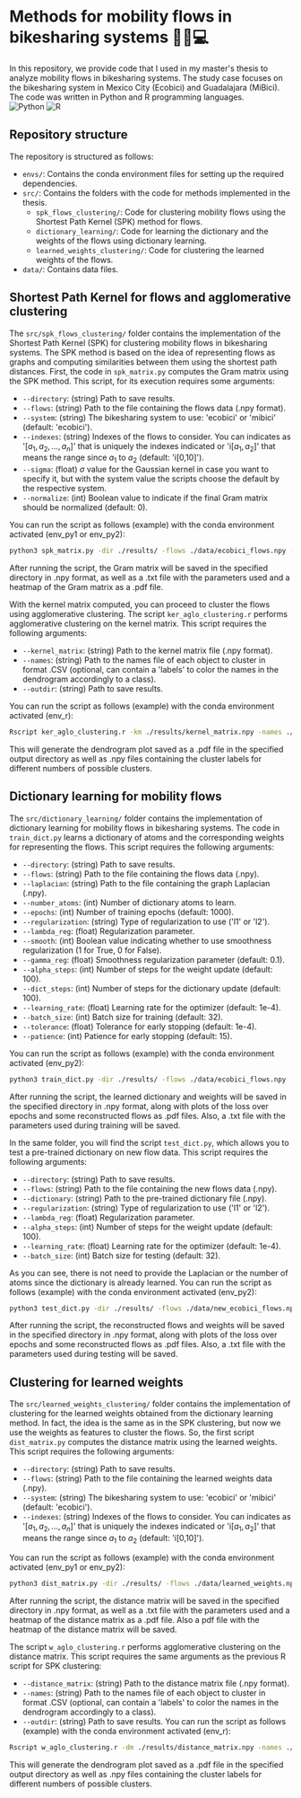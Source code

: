 # Methods for mobility flows in bikesharing systems 🚴‍♂️💻
In this repository, we provide code that I used in my master's thesis to analyze mobility flows in bikesharing systems. The study case focuses on the bikesharing system in Mexico City (Ecobici) and Guadalajara (MiBici).
The code was written in Python and R programming languages. \
![Python](https://img.shields.io/badge/Python-3776AB?style=for-the-badge&logo=python&logoColor=white) ![R](https://img.shields.io/badge/R-276DC3?style=for-the-badge&logo=r&logoColor=white)

## Repository structure
The repository is structured as follows:
- `envs/`: Contains the conda environment files for setting up the required dependencies.
- `src/`: Contains the folders with the code for methods implemented in the thesis.
  - `spk_flows_clustering/`: Code for clustering mobility flows using the Shortest Path Kernel (SPK) method for flows.
  - `dictionary_learning/`: Code for learning the dictionary and the weights of the flows using dictionary learning.
  - `learned_weights_clustering/`: Code for clustering the learned weights of the flows.
- `data/`: Contains data files.

## Shortest Path Kernel for flows and agglomerative clustering
The `src/spk_flows_clustering/` folder contains the implementation of the Shortest Path Kernel (SPK) for clustering mobility flows in bikesharing systems. The SPK method is based on the idea of representing flows as graphs and computing similarities between them using the shortest path distances. First, the code in `spk_matrix.py` computes the Gram matrix using the SPK method. This script, for its execution requires some arguments:
- `--directory`: (string) Path to save results.
- `--flows`: (string) Path to the file containing the flows data (.npy format).
- `--system`: (string) The bikesharing system to use: 'ecobici' or 'mibici' (default: 'ecobici').
- `--indexes`: (string) Indexes of the flows to consider. You can indicates as '[$a_1, a_2, ..., a_n$]' that is uniquely the indexes indicated or 'i[$a_1, a_2$]' that means the range since $a_1$ to $a_2$ (default: 'i[0,10]').
- `--sigma`: (float) $\sigma$ value for the Gaussian kernel in case you want to specify it, but with the system value the scripts choose the default by the respective system.
- `--normalize`: (int) Boolean value to indicate if the final Gram matrix should be normalized (default: 0).

You can run the script as follows (example) with the conda environment activated (env_py1 or env_py2):
```bash
python3 spk_matrix.py -dir ./results/ -flows ./data/ecobici_flows.npy --system ecobici --indexes i[0,100] --sigma 1.0 --normalize 0
```
After running the script, the Gram matrix will be saved in the specified directory in .npy format, as well as a .txt file with the parameters used and a heatmap of the Gram matrix as a .pdf file.

With the kernel matrix computed, you can proceed to cluster the flows using agglomerative clustering. The script `ker_aglo_clustering.r` performs agglomerative clustering on the kernel matrix. This script requires the following arguments:

- `--kernel_matrix`: (string) Path to the kernel matrix file (.npy format).
- `--names`: (string) Path to the names file of each object to cluster in format .CSV (optional, can contain a 'labels' to color the names in the dendrogram accordingly to a class).
- `--outdir`: (string) Path to save results.

You can run the script as follows (example) with the conda environment activated (env_r):
```bash
Rscript ker_aglo_clustering.r -km ./results/kernel_matrix.npy -names ./data/flow_names.csv -odir ./results/
```

This will generate the dendrogram plot saved as a .pdf file in the specified output directory as well as .npy files containing the cluster labels for different numbers of possible clusters.

## Dictionary learning for mobility flows
The `src/dictionary_learning/` folder contains the implementation of dictionary learning for mobility flows in bikesharing systems. 
The code in `train_dict.py` learns a dictionary of atoms and the corresponding weights for representing the flows. This script requires the following arguments:
- `--directory`: (string) Path to save results.
- `--flows`: (string) Path to the file containing the flows data (.npy).
- `--laplacian`: (string) Path to the file containing the graph Laplacian (.npy).
- `--number_atoms`: (int) Number of dictionary atoms to learn.
- `--epochs`: (int) Number of training epochs (default: 1000).
- `--regularization`: (string) Type of regularization to use ('l1' or 'l2').
- `--lambda_reg`: (float) Regularization parameter.
- `--smooth`: (int) Boolean value indicating whether to use smoothness regularization (1 for True, 0 for False).
- `--gamma_reg`: (float) Smoothness regularization parameter (default: 0.1).
- `--alpha_steps`: (int) Number of steps for the weight update (default: 100).
- `--dict_steps`: (int) Number of steps for the dictionary update (default: 100).
- `--learning_rate`: (float) Learning rate for the optimizer (default: 1e-4).
- `--batch_size`: (int) Batch size for training (default: 32).
- `--tolerance`: (float) Tolerance for early stopping (default: 1e-4).
- `--patience`: (int) Patience for early stopping (default: 15).

You can run the script as follows (example) with the conda environment activated (env_py2):
```bash
python3 train_dict.py -dir ./results/ -flows ./data/ecobici_flows.npy -lap ./data/ecobici_laplacian.npy -natoms 20 -ep 1000 -reg l1 -lambda 0.01 -smooth 1 --gamma 0.1 -as 100 -ds 100 -lr 0.0001 -bs 32 -tol 0.0001 -pat 15
```
After running the script, the learned dictionary and weights will be saved in the specified directory in .npy format, along with plots of the loss over epochs and some reconstructed flows as .pdf files. Also, a .txt file with the parameters used during training will be saved.

In the same folder, you will find the script `test_dict.py`, which allows you to test a pre-trained dictionary on new flow data. This script requires the following arguments:
- `--directory`: (string) Path to save results.
- `--flows`: (string) Path to the file containing the new flows data (.npy).
- `--dictionary`: (string) Path to the pre-trained dictionary file (.npy).
- `--regularization`: (string) Type of regularization to use ('l1' or 'l2').
- `--lambda_reg`: (float) Regularization parameter.
- `--alpha_steps`: (int) Number of steps for the weight update (default: 100).
- `--learning_rate`: (float) Learning rate for the optimizer (default: 1e-4).
- `--batch_size`: (int) Batch size for testing (default: 32).

As you can see, there is not need to provide the Laplacian or the number of atoms since the dictionary is already learned.
You can run the script as follows (example) with the conda environment activated (env_py2):
```bash
python3 test_dict.py -dir ./results/ -flows ./data/new_ecobici_flows.npy -dict ./results/learned_dictionary.npy -reg l1 -lambda 0.01 -as 100 -lr 0.0001 -bs 32
```
After running the script, the reconstructed flows and weights will be saved in the specified directory in .npy format, along with plots of the loss over epochs and some reconstructed flows as .pdf files. Also, a .txt file with the parameters used during testing will be saved.

## Clustering for learned weights
The `src/learned_weights_clustering/` folder contains the implementation of clustering for the learned weights obtained from the dictionary learning method. In fact, the idea is the same as in the SPK clustering, but now we use the weights as features to cluster the flows. So, the first script `dist_matrix.py` computes the distance matrix using the learned weights. This script requires the following arguments:
- `--directory`: (string) Path to save results.
- `--flows`: (string) Path to the file containing the learned weights data (.npy).
- `--system`: (string) The bikesharing system to use: 'ecobici' or 'mibici' (default: 'ecobici').
- `--indexes`: (string) Indexes of the flows to consider. You can indicates as '[$a_1, a_2, ..., a_n$]' that is uniquely the indexes indicated or 'i[$a_1, a_2$]' that means the range since $a_1$ to $a_2$ (default: 'i[0,10]').

You can run the script as follows (example) with the conda environment activated (env_py1 or env_py2):
```bash
python3 dist_matrix.py -dir ./results/ -flows ./data/learned_weights.npy --system ecobici --indexes i[0,100]
```
After running the script, the distance matrix will be saved in the specified directory in .npy format, as well as a .txt file with the parameters used and a heatmap of the distance matrix as a .pdf file. Also a pdf file with the heatmap of the distance matrix will be saved.

The script `w_aglo_clustering.r` performs agglomerative clustering on the distance matrix. This script requires the same arguments as the previous R script for SPK clustering: 
- `--distance_matrix`: (string) Path to the distance matrix file (.npy format).
- `--names`: (string) Path to the names file of each object to cluster in format .CSV (optional, can contain a 'labels' to color the names in the dendrogram accordingly to a class).
- `--outdir`: (string) Path to save results.
You can run the script as follows (example) with the conda environment activated (env_r):
```bash
Rscript w_aglo_clustering.r -dm ./results/distance_matrix.npy -names ./data/flow_names.csv -odir ./results/
```
This will generate the dendrogram plot saved as a .pdf file in the specified output directory as well as .npy files containing the cluster labels for different numbers of possible clusters.